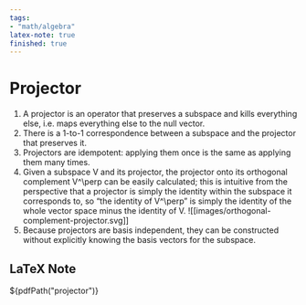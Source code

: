 ```yaml
---
tags: 
- "math/algebra"
latex-note: true
finished: true
---
```


# Projector

1. A projector is an operator that preserves a subspace and kills everything else, i.e. maps everything else to the null vector.
2. There is a 1-to-1 correspondence between a subspace and the projector that preserves it.
3. Projectors are idempotent: applying them once is the same as applying them many times.
4. Given a subspace V and its projector, the projector onto its orthogonal complement V^\perp can be easily calculated; this is intuitive from the perspective that a projector is simply the identity within the subspace it corresponds to, so “the identity of V^\perp” is simply the identity of the whole vector space minus the identity of V. 
![[images/orthogonal-complement-projector.svg]]
5. Because projectors are basis independent, they can be constructed without explicitly knowing the basis vectors for the subspace.

## LaTeX Note

${pdfPath("projector")}

